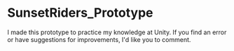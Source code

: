 # SunsetRiders_Prototype
I made this prototype to practice my knowledge at Unity. If you find an error or have suggestions for improvements, I'd like you to comment.
